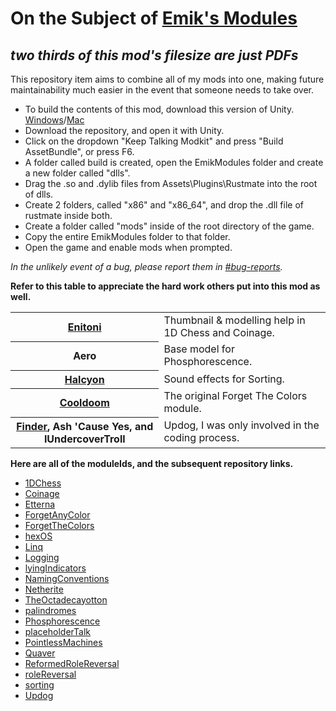 # On the Subject of [Emik's Modules](https://steamcommunity.com/sharedfiles/filedetails/?id=2416640196)
*two thirds of this mod's filesize are just PDFs*
---
This repository item aims to combine all of my mods into one, making future maintainability much easier in the event that someone needs to take over.

- To build the contents of this mod, download this version of Unity. [Windows](https://download.unity3d.com/download_unity/eb4bc6fa7f1d/UnityDownloadAssistant-2017.4.22f1.exe)/[Mac](https://download.unity3d.com/download_unity/eb4bc6fa7f1d/UnityDownloadAssistant-2017.4.22f1.dmg)
- Download the repository, and open it with Unity.
- Click on the dropdown "Keep Talking Modkit" and press "Build AssetBundle", or press F6.
- A folder called build is created, open the EmikModules folder and create a new folder called "dlls".
- Drag the .so and .dylib files from Assets\Plugins\Rustmate into the root of dlls.
- Create 2 folders, called "x86" and "x86_64", and drop the .dll file of rustmate inside both.
- Create a folder called "mods" inside of the root directory of the game.
- Copy the entire EmikModules folder to that folder.
- Open the game and enable mods when prompted.

*In the unlikely event of a bug, please report them in [#bug-reports](url=https://discord.com/invite/ktane).*

**Refer to this table to appreciate the hard work others put into this mod as well.**

<table>
  <tr>
    <th><a href="https://steamcommunity.com/id/enitoni/">Enitoni</a></th>
    <td>Thumbnail & modelling help in 1D Chess and Coinage.</td>
  </tr>
  <tr>
    <th>Aero</th>
    <td>Base model for Phosphorescence.</td>
  </tr>
  <tr>
    <th><a href="https://steamcommunity.com/id/haleyhalcyon/">Halcyon</a></th>
    <td>Sound effects for Sorting.</td>
  </tr>
  <tr>
    <th><a href="https://steamcommunity.com/id/Cooldoom5/">Cooldoom</a></th>
    <td>The original Forget The Colors module.</td>
  </tr>
  <tr>
    <th><a href="https://steamcommunity.com/id/Finder009/">Finder</a>, Ash 'Cause Yes, and IUndercoverTroll</th>
    <td>Updog, I was only involved in the coding process.</td>
  </tr>
</table>

**Here are all of the moduleIds, and the subsequent repository links.**

  - [1DChess](https://ktane.timwi.de/HTML/1D%20Chess.html)
  - [Coinage](https://ktane.timwi.de/HTML/Coinage.html)
  - [Etterna](https://ktane.timwi.de/HTML/Etterna.html)
  - [ForgetAnyColor](https://ktane.timwi.de/HTML/Forget%20Any%20Color.html)
  - [ForgetTheColors](https://ktane.timwi.de/HTML/Forget%20The%20Colors.html)
  - [hexOS](https://ktane.timwi.de/HTML/hexOS.html)
  - [Linq](https://ktane.timwi.de/HTML/Linq.html)
  - [Logging](https://ktane.timwi.de/HTML/Logging.html)
  - [lyingIndicators](https://ktane.timwi.de/HTML/Lying%20Indicators.html)
  - [NamingConventions](https://ktane.timwi.de/HTML/Naming%20Conventions.html)
  - [Netherite](https://ktane.timwi.de/HTML/Netherite.html)
  - [TheOctadecayotton](https://ktane.timwi.de/HTML/The%20Octadecayotton.html)
  - [palindromes](https://ktane.timwi.de/HTML/Palindromes.html)
  - [Phosphorescence](https://ktane.timwi.de/HTML/Phosphorescence.html)
  - [placeholderTalk](https://ktane.timwi.de/HTML/Placeholder%20Talk.html)
  - [PointlessMachines](https://ktane.timwi.de/HTML/Pointless%20Machines.html)
  - [Quaver](https://ktane.timwi.de/HTML/Quaver.html)
  - [ReformedRoleReversal](https://ktane.timwi.de/HTML/Reformed%20Role%20Reversal.html)
  - [roleReversal](https://ktane.timwi.de/HTML/Role%20Reversal.html)
  - [sorting](https://ktane.timwi.de/HTML/Sorting.html)
  - [Updog](https://ktane.timwi.de/HTML/Updog.html)
